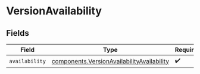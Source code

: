 # VersionAvailability


## Fields

| Field                                                                                                    | Type                                                                                                     | Required                                                                                                 | Description                                                                                              |
| -------------------------------------------------------------------------------------------------------- | -------------------------------------------------------------------------------------------------------- | -------------------------------------------------------------------------------------------------------- | -------------------------------------------------------------------------------------------------------- |
| `availability`                                                                                           | [components.VersionAvailabilityAvailability](../../models/components/versionavailabilityavailability.md) | :heavy_check_mark:                                                                                       | N/A                                                                                                      |